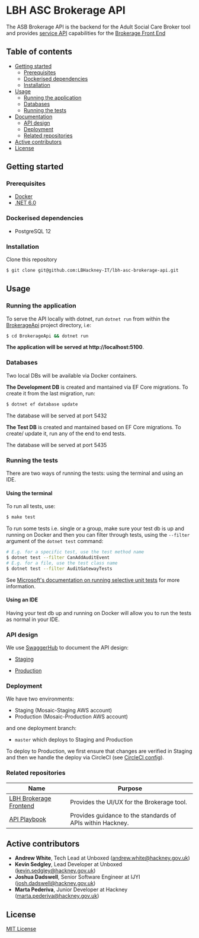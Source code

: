 # LBH ASC Brokerage API

The ASB Brokerage API is the backend for the Adult Social Care Broker tool and provides [service API](http://playbook.hackney.gov.uk/API-Playbook/platform_api_vs_service_api#a-service-apis) capabilities for the [Brokerage Front End](https://github.com/LBHackney-IT/lbh-asc-brokerage-frontend/)


## Table of contents

  - [Getting started](#getting-started)
    - [Prerequisites](#prerequisites)
    - [Dockerised dependencies](#dockerised-dependencies)
    - [Installation](#installation)
  - [Usage](#usage)
    - [Running the application](#running-the-application)
    - [Databases](#databases)
    - [Running the tests](#running-the-tests)
  - [Documentation](#documentation)
    - [API design](#api-design)
    - [Deployment](#deployment)
    - [Related repositories](#related-repositories)
  - [Active contributors](#active-contributors)
  - [License](#license)

## Getting started

### Prerequisites

- [Docker](https://www.docker.com/products/docker-desktop)
- [.NET 6.0](https://dotnet.microsoft.com/download)

### Dockerised dependencies

- PostgreSQL 12

### Installation

Clone this repository

```sh
$ git clone git@github.com:LBHackney-IT/lbh-asc-brokerage-api.git
```

## Usage

### Running the application

To serve the API locally with dotnet,
run `dotnet run` from within the [BrokerageApi](./BrokerageApi) project directory, i.e:

```sh
$ cd BrokerageApi && dotnet run
```

**The application will be served at http://localhost:5100**.


### Databases

Two local DBs will be available via Docker containers.

**The Development DB** is created and mantained via EF Core migrations. To create it from the last migration, run:

```sh
$ dotnet ef database update
```

The database will be served at port 5432


**The Test DB** is created and mantained based on EF Core migrations. To create/ update it, run any of the end to end tests.

The database will be served at port 5435


### Running the tests

There are two ways of running the tests: using the terminal and using an IDE.

#### Using the terminal

To run all tests, use:

```sh
$ make test
```

To run some tests i.e. single or a group, make sure your test db is up and running on Docker and then you can filter through tests, using the `--filter` argument of the
`dotnet test` command:

```sh
# E.g. for a specific test, use the test method name
$ dotnet test --filter CanAddAuditEvent
# E.g. for a file, use the test class name
$ dotnet test --filter AuditGatewayTests
```

See [Microsoft's documentation on running selective unit tests](https://docs.microsoft.com/en-us/dotnet/core/testing/selective-unit-tests?pivots=mstest) for more information.

#### Using an IDE

Having your test db up and running on Docker will allow you to run the tests as normal in your IDE.

### API design

We use [SwaggerHub](https://swagger.io/tools/swaggerhub/) to document the API design:

- [Staging](https://wadss19f8f.execute-api.eu-west-2.amazonaws.com/staging/swagger/index.html)

- [Production](https://3mhm6sj5o2.execute-api.eu-west-2.amazonaws.com/production/swagger/index.html)

### Deployment

We have two environments:

- Staging (Mosaic-Staging AWS account)
- Production (Mosaic-Production AWS account)

and one deployment branch:

- `master` which deploys to Staging and Production

To deploy to Production, we first ensure that changes are verified in Staging and then we handle the deploy via CircleCI (see [CircleCI config](./.circleci/config.yml)).


### Related repositories

| Name | Purpose |
|-|-|
| [LBH Brokerage Frontend](https://github.com/LBHackney-IT/lbh-asc-brokerage-frontend/) | Provides the UI/UX for the Brokerage tool. |
| [API Playbook](http://playbook.hackney.gov.uk/API-Playbook/) | Provides guidance to the standards of APIs within Hackney. |

## Active contributors

- **Andrew White**, Tech Lead at Unboxed (andrew.white@hackney.gov.uk)
- **Kevin Sedgley**, Lead Developer at Unboxed (kevin.sedgley@hackney.gov.uk)
- **Joshua Dadswell**, Senior Software Engineer at IJYI (josh.dadswell@hackney.gov.uk)
- **Marta Pederiva**, Junior Developer at Hackney (marta.pederiva@hackney.gov.uk)

## License

[MIT License](LICENSE)
